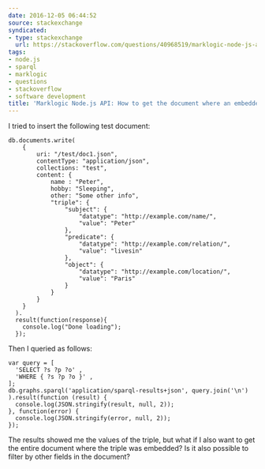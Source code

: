```yaml
---
date: 2016-12-05 06:44:52
source: stackexchange
syndicated:
- type: stackexchange
  url: https://stackoverflow.com/questions/40968519/marklogic-node-js-api-how-to-get-the-document-where-an-embedded-triple-lives
tags:
- node.js
- sparql
- marklogic
- questions
- stackoverflow
- software development
title: 'Marklogic Node.js API: How to get the document where an embedded triple lives?'
---
```


I tried to insert the following test document:

    db.documents.write(
    	{
            uri: "/test/doc1.json",
            contentType: "application/json",
            collections: "test",
            content: {
            	name : "Peter",
            	hobby: "Sleeping",
            	other: "Some other info",
    		  	"triple": {
    			    "subject": {   
    			    	"datatype": "http://example.com/name/",  
    			      	"value": "Peter"   
    			    },   
    			    "predicate": {     
    			    	"datatype": "http://example.com/relation/",  
    			      	"value": "livesin"   
    			    },   
    			    "object": {     
    			    	"datatype": "http://example.com/location/",  
    			      	"value": "Paris"   
    			    }
    		  	}
    		}
        }
      ).
      result(function(response){
        console.log("Done loading");
      }); 

Then I queried as follows:

    var query = [
      'SELECT ?s ?p ?o' ,
      'WHERE { ?s ?p ?o }' ,
    ];
    db.graphs.sparql('application/sparql-results+json', query.join('\n')
    ).result(function (result) {
      console.log(JSON.stringify(result, null, 2));
    }, function(error) {
      console.log(JSON.stringify(error, null, 2));
    });

The results showed me the values of the triple, but what if I also want to get the entire document where the triple was embedded? Is it also possible to filter by other fields in the document?
